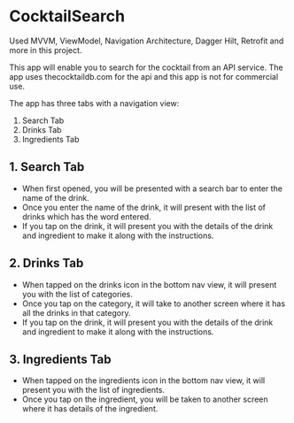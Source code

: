 # CocktailSearch

Used MVVM, ViewModel, Navigation Architecture, Dagger Hilt, Retrofit and more in this project.

This app will enable you to search for the cocktail from an API service. 
The app uses thecocktaildb.com for the api and this app is not for commercial use.

The app has three tabs with a navigation view:

<ol>

<li>Search Tab</li>
<li>Drinks Tab</li>
<li>Ingredients Tab</li>

</ol>


<h2>1. Search Tab</h2>

<ul>
<li>When first opened, you will be presented with a search bar to enter the name of the drink.</li>
<li>Once you enter the name of the drink, it will present with the list of drinks which has the word entered.</li>
<li>If you tap on the drink, it will present you with the details of the drink and ingredient to make it along with the instructions.</li>
</ul>
<h2>2. Drinks Tab</h2>
<ul>
<li>When tapped on the drinks icon in the bottom nav view, it will present you with the list of categories.</li>
<li>Once you tap on the category, it will take to another screen where it has all the drinks in that category.</li>
<li>If you tap on the drink, it will present you with the details of the drink and ingredient to make it along with the instructions.</li>
</ul>
<h2>3. Ingredients Tab</h2>
<ul>
<li>When tapped on the ingredients icon in the bottom nav view, it will present you with the list of ingredients.</li>
  <li>Once you tap on the ingredient, you will be taken to another screen where it has details of the ingredient.</li>
</ul>
